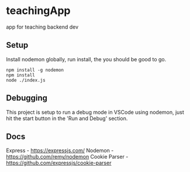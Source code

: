 # teachingApp

app for teaching backend dev

## Setup

Install nodemon globally, run install, the you should be good to go.

```
npm install -g nodemon
npm install
node ./index.js
```

## Debugging

This project is setup to run a debug mode in VSCode using nodemon, just hit the start button in the 'Run and Debug' section.

## Docs

Express - <https://expressjs.com/>
Nodemon - <https://github.com/remy/nodemon>
Cookie Parser - <https://github.com/expressjs/cookie-parser>
